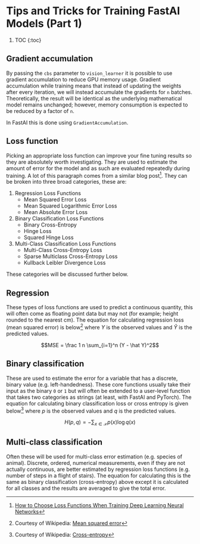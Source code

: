 # Tips and Tricks for Training FastAI Models (Part 1)

1. TOC
{:toc}

## Gradient accumulation
By passing the `cbs` parameter to `vision_learner` it is possible to use gradient accumulation to reduce GPU memory usage. Gradient accumulation while training means that instead of updating the weights after every iteration, we will instead accumulate the gradients for `n` batches. Theoretically, the result will be identical as the underlying mathematical model remains unchanged; however, memory consumption is expected to be reduced by a factor of `n`.

In FastAI this is done using `GradientAccumulation`.


## Loss function
Picking an appropriate loss function can improve your fine tuning results so they are absolutely worth investigating. They are used to estimate the amount of error for the model and as such are evaluated repeatedly during training. A lot of this paragraph comes from a similar blog post[^1]. They can be broken into three broad categories, these are:

1. Regression Loss Functions
    - Mean Squared Error Loss
    - Mean Squared Logarithmic Error Loss
    - Mean Absolute Error Loss
2. Binary Classification Loss Functions
    - Binary Cross-Entropy
    - Hinge Loss
    - Squared Hinge Loss
3. Multi-Class Classification Loss Functions
    - Multi-Class Cross-Entropy Loss
    - Sparse Multiclass Cross-Entropy Loss
    - Kullback Leibler Divergence Loss

These categories will be discussed further below.

## Regression
These types of loss functions are used to predict a continuous quantity, this will often come as floating point data but may not (for example; height rounded to the nearest cm). The equation for calculating regression loss (mean squared error) is below[^2] where $Y$ is the observed values and $\hat Y$ is the predicted values.

$$MSE = \frac 1 n \sum_{i=1}^n (Y - \hat Y)^2$$

## Binary classification
These are used to estimate the error for a variable that has a discrete, binary value (e.g. left-handedness). These core functions usually take their input as the binary `0` or `1` but will often be extended to a user-level function that takes two categories as strings (at least, with FastAI and PyTorch). The equation for calculating binary classification loss or cross entropy is given below[^3] where $p$ is the observed values and $q$ is the predicted values.

$$H(p,q) = -\sum_{x\in\mathcal{X}} p(x) \log q(x)$$

## Multi-class classification
Often these will be used for multi-class error estimation (e.g. species of animal). Discrete, ordered, numerical measurements, even if they are not actually continuous, are better estimated by regression loss functions (e.g. number of steps in a flight of stairs). The equation for calculating this is the same as binary classification (cross-entropy) above except it is calculated for all classes and the results are averaged to give the total error.

[^1]: [How to Choose Loss Functions When Training Deep Learning Neural Networks](https://machinelearningmastery.com/how-to-choose-loss-functions-when-training-deep-learning-neural-networks/)
[^2]: Courtesy of Wikipedia: [Mean squared error](https://en.wikipedia.org/wiki/Mean_squared_error)
[^3]: Courtesy of Wikipedia: [Cross-entropy](https://en.wikipedia.org/wiki/Cross-entropy)
